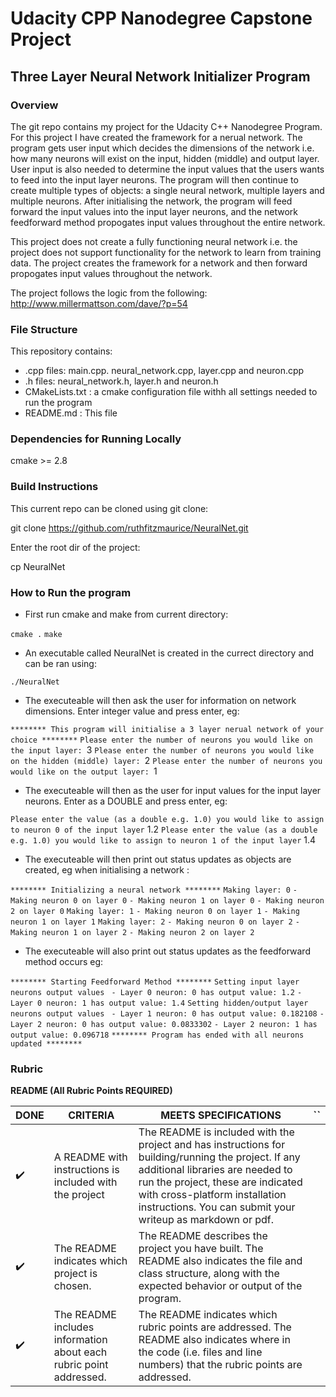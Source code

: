 # Udacity CPP Nanodegree Capstone Project

## Three Layer Neural Network Initializer Program

### Overview

The git repo contains my project for the Udacity C++ Nanodegree Program. For this project I have created the framework for a nerual network. The program gets user input which decides the dimensions of the network i.e. how many neurons will exist on the input, hidden (middle) and output layer. User input is also needed to determine the input values that the users wants to feed into the input layer neurons. The program will then continue to create multiple types of objects: a single neural network, multiple layers and multiple neurons. After initialising the network, the program will feed forward the input values into the input layer neurons, and the network feedforward method propogates input values throughout the entire network. 

This project does not create a fully functioning neural network i.e. the project does not support functionality for the network to learn from training data. The project creates the framework for a network and then forward propogates input values throughout the network.

The project follows the logic from the following: http://www.millermattson.com/dave/?p=54


### File Structure
This repository contains:
- .cpp files: main.cpp. neural_network.cpp, layer.cpp and neuron.cpp 
- .h files: neural_network.h, layer.h and neuron.h
- CMakeLists.txt : a cmake configuration file withh all settings needed to run the program
- README.md : This file

### Dependencies for Running Locally
cmake >= 2.8


### Build Instructions

This current repo can be cloned using git clone:

git clone https://github.com/ruthfitzmaurice/NeuralNet.git

Enter the root dir of the project:
 
cp NeuralNet

### How to Run the program

- First run cmake and make from current directory:

`cmake .`
`make`

- An executable called NeuralNet is created in the currect directory and can be ran using:

`./NeuralNet` 

- The executeable will then ask the user for information on network dimensions. Enter integer value and press enter, eg:

`******** This program will initialise a 3 layer nerual network of your choice ********`
`Please enter the number of neurons you would like on the input layer: `3
`Please enter the number of neurons you would like on the hidden (middle) layer: `2
`Please enter the number of neurons you would like on the output layer: `1


- The executeable will then as the user for input values for the input layer neurons. Enter as a DOUBLE and press enter, eg: 

`Please enter the value (as a double e.g. 1.0) you would like to assign to neuron 0 of the input layer`
1.2
`Please enter the value (as a double e.g. 1.0) you would like to assign to neuron 1 of the input layer`
1.4

- The executeable will then print out status updates as objects are created, eg when initialising a network :

`******** Initializing a neural network ********`
       `Making layer: 0`
        `- Making neuron 0 on layer 0`
        `- Making neuron 1 on layer 0`
        `- Making neuron 2 on layer 0`
        `Making layer: 1`
        `- Making neuron 0 on layer 1`
        `- Making neuron 1 on layer 1`
        `Making layer: 2`
        `- Making neuron 0 on layer 2`
        `- Making neuron 1 on layer 2`
        `- Making neuron 2 on layer 2`

- The executeable will also print out status updates as the feedforward method occurs eg:

`******** Starting Feedforward Method ********`
        `Setting input layer neurons output values `
        `- Layer 0 neuron: 0 has output value: 1.2`
        `- Layer 0 neuron: 1 has output value: 1.4`
        `Setting hidden/output layer neurons output values `
        `- Layer 1 neuron: 0 has output value: 0.182108`
        `- Layer 2 neuron: 0 has output value: 0.0833302`
        `- Layer 2 neuron: 1 has output value: 0.096718`
`******** Program has ended with all neurons updated ********`

### Rubric

__README (All Rubric Points REQUIRED)__

|DONE | CRITERIA | MEETS SPECIFICATIONS| `` |
|-- | -- | --| -- |
| :heavy_check_mark: | A README with instructions is included with the project |The README is included with the project and has instructions for building/running the project. If any additional libraries are needed to run the project, these are indicated with cross-platform installation instructions. You can submit your writeup as markdown or pdf.| |
| :heavy_check_mark: | The README indicates which project is chosen. | The README describes the project you have built. The README also indicates the file and class structure, along with the expected behavior or output of the program. | |
| :heavy_check_mark: | The README includes information about each rubric point addressed. | The README indicates which rubric points are addressed. The README also indicates where in the code (i.e. files and line numbers) that the rubric points are addressed. | |


